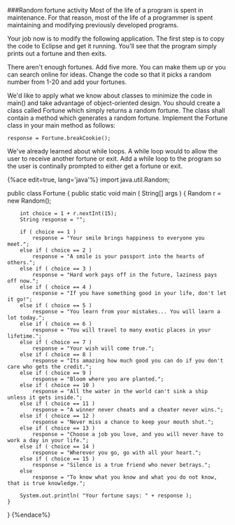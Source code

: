 <!--djw:done-->
<!-- used to be Magic 8 Ball -->
###Random fortune activity
Most of the life of a program is spent in maintenance. For that reason, most of the life of a programmer is spent maintaining and modifying previously developed programs.

Your job now is to modify the following application. The first step is to copy the code to Eclipse and get it running. You'll see that the program simply prints out a fortune and then exits.

There aren't enough fortunes. Add five more. You can make them up or you can search online for ideas. Change the code so that it picks a random number from 1-20 and add your fortunes.

We'd like to apply what we know about classes to minimize the code in main() and take advantage of object-oriented design. You should create a class called Fortune which simply returns a random fortune. The class shall contain a method which generates a random fortune. Implement the Fortune class in your main method as follows:

```response = Fortune.breakCookie();```

We've already learned about while loops. A while loop would to allow the user to receive another  fortune or exit. Add a while loop to the program so the user is continally prompted to either get a fortune or exit.


{%ace edit=true, lang='java'%}
import java.util.Random;

public class Fortune
{
	public static void main ( String[] args )
	{
		Random r = new Random();

		int choice = 1 + r.nextInt(15);
		String response = "";

		if ( choice == 1 )
			response = "Your smile brings happiness to everyone you meet.";
		else if ( choice == 2 )
			response = "A smile is your passport into the hearts of others.";
		else if ( choice == 3 )
			response = "Hard work pays off in the future, laziness pays off now.";
		else if ( choice == 4 )
			response = "If you have something good in your life, don't let it go!";
		else if ( choice == 5 )
			response = "You learn from your mistakes... You will learn a lot today.";
		else if ( choice == 6 )
			response = "You will travel to many exotic places in your lifetime.";
		else if ( choice == 7 )
			response = "Your wish will come true.";
		else if ( choice == 8 )
			response = "Its amazing how much good you can do if you don't care who gets the credit.";
		else if ( choice == 9 )
			response = "Bloom where you are planted.";
		else if ( choice == 10 )
			response = "All the water in the world can't sink a ship unless it gets inside.";
		else if ( choice == 11 )
			response = "A winner never cheats and a cheater never wins.";
		else if ( choice == 12 )
			response = "Never miss a chance to keep your mouth shut.";
		else if ( choice == 13 )
			response = "Choose a job you love, and you will never have to work a day in your life.";
		else if ( choice == 14 )
			response = "Wherever you go, go with all your heart.";
		else if ( choice == 15 )
			response = "Silence is a true friend who never betrays.";
		else 
			response = "To know what you know and what you do not know, that is true knowledge.";

		System.out.println( "Your fortune says: " + response );
	}
}
{%endace%}




 
